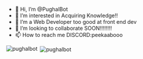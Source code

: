 - 👋 Hi, I’m @PughalBot
- 👀 I’m interested in Acquiring Knowledge!!
- 🌱 I’m a Web Developer too good at front end dev
- 💞️ I’m looking to collaborate SOON!!!!!!!!
- 📫 How to reach me DISCORD:peekaabooo



<p><img align="left" src="https://github-readme-stats.vercel.app/api/top-langs?username=pughalbot&show_icons=true&locale=en&layout=compact" alt="pughalbot" /></p>

<p>&nbsp;<img align="center" src="https://github-readme-stats.vercel.app/api?username=pughalbot&show_icons=true&locale=en" alt="pughalbot" /></p>


<!---
PughalBot/PughalBot is a ✨ special ✨ repository because its `README.md` (this file) appears on your GitHub profile.
You can click the Preview link to take a look at your changes.
--->
